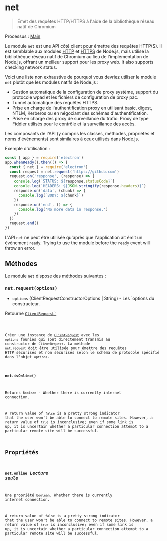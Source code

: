 # net

> Émet des requêtes HTTP/HTTPS à l'aide de la bibliothèque réseau natif de Chromium

Processus : [Main](../glossary.md#main-process)

Le module `net` est une API côté client pour émettre des requêtes HTTP(S). Il est semblable aux modules [HTTP](https://nodejs.org/api/http.html) et [HTTPS](https://nodejs.org/api/https.html) de Node.js, mais utilise la bibliothèque réseau natif de Chromium au lieu de l'implémentation de Node.js, offrant un meilleur support pour les proxy web. It also supports checking network status.

Voici une liste non exhaustive de pourquoi vous devriez utiliser le module `net` plutôt que les modules natifs de Node.js :

* Gestion automatique de la configuration de proxy système, support du protocole wpad et les fichiers de configuration de proxy pac.
* Tunnel automatique des requêtes HTTPS.
* Prise en charge de l'authentification proxy en utilisant basic, digest, NTLM, Kerberos ou en négociant des schémas d'authentification.
* Prise en charge des proxy de surveillance du trafic: Proxy de type Fiddler utilisés pour le contrôle et la surveillance des accès.

Les composants de l'API (y compris les classes, méthodes, propriétés et noms d'événements) sont similaires à ceux utilisés dans Node.js.

Exemple d'utilisation :

```javascript
const { app } = require('electron')
app.whenReady().then(() => {
  const { net } = require('electron')
  const request = net.request('https://github.com')
  request.on('response', (response) => {
    console.log(`STATUS: ${response.statusCode}`)
    console.log(`HEADERS: ${JSON.stringify(response.headers)}`)
    response.on('data', (chunk) => {
      console.log(`BODY: ${chunk}`)
    })
    response.on('end', () => {
      console.log('No more data in response.')
    })
  })
  request.end()
})
```

L'API `net` ne peut être utilisée qu'après que l'application ait émit un événement `ready`. Trying to use the module before the `ready` event will throw an error.

## Méthodes

Le module `net` dispose des méthodes suivantes :

### `net.request(options)`

* `options` (ClientRequestConstructorOptions | String) - Les `options du constructeur.</li>
</ul>

<p spaces-before="0">Retourne <a href="./client-request.md"><code>ClientRequest`</a></p>

Créer une instance de [`ClientRequest`](./client-request.md) avec les `options` founies qui sont directement transmis au constructor de `ClientRequest`. La méthode `net.request` doit être utilisée pour émettre des requêtes HTTP sécurisés et non sécurisés selon le schéma de protocole spécifié dans l'objet `options`.

### `net.isOnline()`

Returns `Boolean` - Whether there is currently internet connection.

A return value of `false` is a pretty strong indicator that the user won't be able to connect to remote sites. However, a return value of `true` is inconclusive; even if some link is up, it is uncertain whether a particular connection attempt to a particular remote site will be successful.

## Propriétés

### `net.online` _Lecture seule_

Une propriété `Boolean`. Whether there is currently internet connection.

A return value of `false` is a pretty strong indicator that the user won't be able to connect to remote sites. However, a return value of `true` is inconclusive; even if some link is up, it is uncertain whether a particular connection attempt to a particular remote site will be successful.
